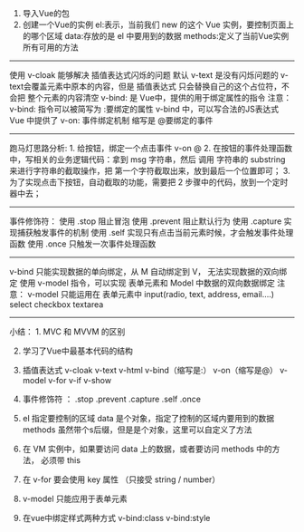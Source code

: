 1. 导入Vue的包
2. 创建一个Vue的实例
el:表示，当前我们 new 的这个 Vue 实例，要控制页面上的哪个区域
data:存放的是 el 中要用到的数据
methods:定义了当前Vue实例所有可用的方法
<hr>
使用 v-cloak 能够解决 插值表达式闪烁的问题
默认 v-text 是没有闪烁问题的
v-text会覆盖元素中原本的内容，但是 插值表达式  只会替换自己的这个占位符，不会把 整个元素的内容清空
v-bind: 是 Vue中，提供的用于绑定属性的指令
注意： v-bind: 指令可以被简写为 :要绑定的属性
v-bind 中，可以写合法的JS表达式
Vue 中提供了 v-on: 事件绑定机制 缩写是 @要绑定的事件
<hr>
跑马灯思路分析:
1. 给按钮，绑定一个点击事件   v-on   @
2. 在按钮的事件处理函数中，写相关的业务逻辑代码：拿到 msg 字符串，然后 调用 字符串的 substring 来进行字符串的截取操作，把 第一个字符截取出来，放到最后一个位置即可；
3. 为了实现点击下按钮，自动截取的功能，需要把 2 步骤中的代码，放到一个定时器中去；
<hr>
事件修饰符：
使用  .stop  阻止冒泡
使用 .prevent 阻止默认行为
使用  .capture 实现捕获触发事件的机制
使用 .self 实现只有点击当前元素时候，才会触发事件处理函数
使用 .once 只触发一次事件处理函数
<hr>
v-bind 只能实现数据的单向绑定，从 M 自动绑定到 V， 无法实现数据的双向绑定
使用  v-model 指令，可以实现 表单元素和 Model 中数据的双向数据绑定
注意： v-model 只能运用在 表单元素中 input(radio, text, address, email....)   select    checkbox   textarea
<hr>
小结：
 1. MVC 和 MVVM 的区别 

 2. 学习了Vue中最基本代码的结构 

 3. 插值表达式   v-cloak   v-text   v-html   v-bind（缩写是:）   v-on（缩写是@）   v-model   v-for   v-if     v-show 

4. 事件修饰符  ：  .stop   .prevent   .capture   .self     .once 

 5. el  指定要控制的区域    data 是个对象，指定了控制的区域内要用到的数据    methods 虽然带个s后缀，但是是个对象，这里可以自定义了方法 

 6. 在 VM 实例中，如果要访问 data 上的数据，或者要访问 methods 中的方法， 必须带 this 

 7. 在 v-for 要会使用 key 属性 （只接受 string / number） 

 8. v-model 只能应用于表单元素 

 9. 在vue中绑定样式两种方式  v-bind:class   v-bind:style 
